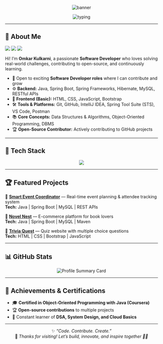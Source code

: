 <!-- Omkar Kulkarni - 🚀 Software Developer & Open-Source Enthusiast -->

<p align="center">
  <img src="https://capsule-render.vercel.app/api?type=waving&color=gradient&height=180&section=header&text=Hi%20I'm%20Omkar%20Kulkarni%20🚀&fontSize=38&animation=fadeIn" alt="banner" />
</p>

<p align="center">
  <img src="https://readme-typing-svg.demolab.com?font=Fira+Code&size=22&pause=1000&width=500&lines=Passionate+Software+Developer;Open-Source+Contributor;Spring+Boot+Enthusiast;Always+Learning+%F0%9F%92%AB" alt="typing" />
</p>

---

## 🌟 About Me

<p align="left">
  <a href="https://www.linkedin.com/in/omkarkulkarni-dev/"><img src="https://img.shields.io/badge/LinkedIn-%40omkarkulkarni-0c66c3?style=for-the-badge&logo=linkedin" /></a>
  <a href="mailto:omkarkulkarni2704@gmail.com"><img src="https://img.shields.io/badge/Gmail-Contact%20Me-D14836?style=for-the-badge&logo=gmail&logoColor=white" /></a>
  <img src="https://komarev.com/ghpvc/?username=omkarkulkarni2704&label=Profile%20Views&color=0e75b6&style=for-the-badge" />
</p>

Hi! I’m **Omkar Kulkarni**, a passionate **Software Developer** who loves solving real-world challenges, contributing to open-source, and continuously learning.

- 💼 Open to exciting **Software Developer roles** where I can contribute and grow  
- ⚙️ **Backend:** Java, Spring Boot, Spring Frameworks, Hibernate, MySQL, RESTful APIs  
- 🎨 **Frontend (Basic):** HTML, CSS, JavaScript, Bootstrap  
- 🛠️ **Tools & Platforms:** Git, GitHub, IntelliJ IDEA, Spring Tool Suite (STS), VS Code, Postman  
- 📚 **Core Concepts:** Data Structures & Algorithms, Object-Oriented Programming, DBMS  
- 🏆 **Open-Source Contributor:** Actively contributing to GitHub projects  

---

## 🚀 Tech Stack  
<p align="center">
  <img src="https://skillicons.dev/icons?i=java,spring,mysql,hibernate,html,css,js,bootstrap,git,github,postman" />
</p>

---

## 🏆 Featured Projects

🔗 [**Smart Event Coordinator**](https://github.com/omkarkulkarni2704/Smart-Event-Coordinator) — Real-time event planning & attendee tracking system  
**Tech:** Java | Spring Boot | MySQL | REST APIs  

🔗 [**Novel Nest**](https://github.com/omkarkulkarni2704/NovelNest) — E-commerce platform for book lovers  
**Tech:** Java | Spring Boot | MySQL | Maven  

🔗 [**Trivia Quest**](https://github.com/omkarkulkarni2704/Trivia-Quest) — Quiz website with multiple choice questions  
**Tech:** HTML | CSS | Bootstrap | JavaScript  

---

## 📊 GitHub Stats

<p align="center"> <img src="https://github-profile-summary-cards.vercel.app/api/cards/profile-details?username=omkarkulkarni2704&theme=github_dark" alt="Profile Summary Card" /> </p>

---

## 🏅 Achievements & Certifications

- 🎓 **Certified in Object-Oriented Programming with Java (Coursera)**  
- 🏆 **Open-source contributions** to multiple projects  
- 📖 Constant learner of **DSA, System Design, and Cloud Basics**  

---

<p align="center">
✨ <em>“Code. Contribute. Create.”</em><br/>
🌟 <em>Thanks for visiting! Let’s build, innovate, and inspire together 🚀🔥</em>
</p>

